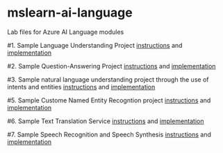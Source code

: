 # mslearn-ai-language
Lab files for Azure AI Language modules

#1. Sample Language Understanding Project [instructions](./Instruction/Exercises/01-analyze-text.md) and [implementation](./Labfiles/01-analyze-text/Python/text-analysis/text-analysis.ipynb)

#2. Sample Question-Answering Project [instructions](./Instructions/Exercises/02-qna.md) and [implementation](./Labfiles/02-qna/Python/qna-app.ipynb)

#3. Sample natural language understanding project through the use of intents and entities [instructions](./Instructions/Exercises/03-language-understanding.md) and [implementation](./Labfiles/03-language/Python/clock-client/clock-client.ipynb)


#5. Sample Custome Named Entity Recogntion project [instructions](./Instructions/Exercises/05-extract-custom-entities.md) and [implementation](./Labfiles/05-custom-entity-recognition/Python/custom-entities/custom-entities.ipynb)


#6. Sample Text Translation Service [instructions](./Instructions/Exercises/06-translate-text.md) and [implementation](./Labfiles/06b-translator-sdk/Python/translate-text/translate.ipynb)

#7. Sample Speech Recognition and Speech Synthesis [instructions](./Instructions/Exercises/07-speech.md) and [implementation](./Labfiles/07-speech/Python/speaking-clock/speaking-clock.ipynb)

